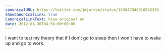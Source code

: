 ```yaml
---
canonicalURL: https://twitter.com/jmjordan/status/163847948910862336
ShowCanonicalLink: true
CanonicalLinkText: View original on
date: 2012-01-30T04:56:09+00:00
---
```

I want to test my theory that if I don't go to sleep then I won't have to wake up and go to work.